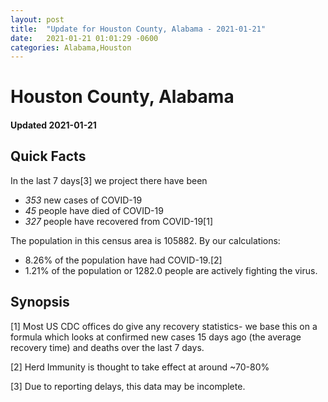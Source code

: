 ```yaml
---
layout: post
title:  "Update for Houston County, Alabama - 2021-01-21"
date:   2021-01-21 01:01:29 -0600
categories: Alabama,Houston
---
```


# Houston County, Alabama
#### Updated 2021-01-21

## Quick Facts

In the last 7 days[3] we project there have been
- *353* new cases of COVID-19
- *45* people have died of COVID-19
- *327* people have recovered from COVID-19[1]

The population in this census area is 105882. By our calculations:
- 8.26% of the population have had COVID-19.[2]
- 1.21% of the population or 1282.0 people are actively fighting the virus.

## Synopsis




[1] Most US CDC offices do give any recovery statistics- we base this on a formula which looks at confirmed new cases
15 days ago (the average recovery time) and deaths over the last 7 days.

[2] Herd Immunity is thought to take effect at around ~70-80%

[3] Due to reporting delays, this data may be incomplete.
 
    